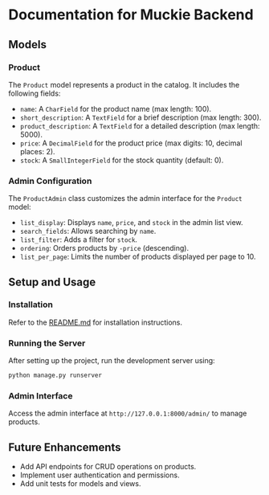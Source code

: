 # Documentation for Muckie Backend

## Models

### Product
The `Product` model represents a product in the catalog. It includes the following fields:
- `name`: A `CharField` for the product name (max length: 100).
- `short_description`: A `TextField` for a brief description (max length: 300).
- `product_description`: A `TextField` for a detailed description (max length: 5000).
- `price`: A `DecimalField` for the product price (max digits: 10, decimal places: 2).
- `stock`: A `SmallIntegerField` for the stock quantity (default: 0).

### Admin Configuration
The `ProductAdmin` class customizes the admin interface for the `Product` model:
- `list_display`: Displays `name`, `price`, and `stock` in the admin list view.
- `search_fields`: Allows searching by `name`.
- `list_filter`: Adds a filter for `stock`.
- `ordering`: Orders products by `-price` (descending).
- `list_per_page`: Limits the number of products displayed per page to 10.

## Setup and Usage

### Installation
Refer to the [README.md](README.md) for installation instructions.

### Running the Server
After setting up the project, run the development server using:
```bash
python manage.py runserver
```

### Admin Interface
Access the admin interface at `http://127.0.0.1:8000/admin/` to manage products.

## Future Enhancements
- Add API endpoints for CRUD operations on products.
- Implement user authentication and permissions.
- Add unit tests for models and views.
